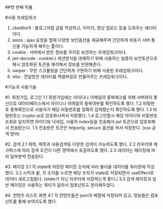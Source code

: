 ##첫 번째 작품

#사용 프레임워크
1. ckeditor5 : 블로그처럼 글을 작성하고, 이미지, 영상 업로드 등을 도와주는 에디터이다.
2. axios : ajax 요청을 할때 다양한 보안옵션을 재공해주며 간단하게 비동기 서버 통신을 가능하게 해주는 툴이다.
3. cookie : 서버에서 받은 정보를 쿠키로 보관하는 프레임워크이다.
4. jwt-decode : cookie나 세션방식을 대체하기 위해 사용하는 일종의 보안토큰으로 해시 암호화된 토큰을 해석해서 정보를 반환해준다.
5. swiper : 무한 스크롤링을 간단하게 구현하기 위해 사용된 프레임워크이다.
6. xlsx : 전달받은 데이터를 엑셀파일로 만들어주는 프레임워크이다.


#기능과 사용기술

#1. 회원가입, 로그인
1.1 회원가입에는 아이디나 이메일의 중복체크를 위해 서버와의 통신으로 데이터베이스에서 아이디나 이메일의 중복여부를 확인하도록 했다.
1.2 비밀번호 중복확인으로 사용자가 해당 비밀번호를 정확히 입력했는지 확인하도록 했다.
1.3 비밀번호는 crypto-js로 암호화시켜서 저장했다.
1.4 로그인할시 해당 아이디와 비밀번호 조회로 일치하면 아이디와 닉네임, 사용자 index등을 전송해서 jwt 토큰으로 암호화해서 전송받는다.
1.5 전송받은 토큰은 httponly, secure 옵션을 켜서 저장한다. (xss 공격 방어)

#2. 검색
2.1 제목, 제목과 내용검색등 다양한 검색이 가능하도록 했다.
2.2 라우터와 체크박스에 따라 검색 조건이 다른 영역에서 호출하도록 했다.
2.3 데이터는 페이징에 따라 일부분씩 전송된다.

#3. 페이징
3.1 각 state에 저장된 페이징 숫자에 따라 불러올 데이터를 쿼리문에 작성했다.
3.2 시작과 끝, 각 숫자를 누르면 해당 숫자가 state로 저장되면서 useEffect로 데이터 새로고침됨다. (state가 아닌 라우터에 저장하는게 좋다.)
3.3 검색 페이징과 일반 페이징은 사용하는 쿼리가 달라서 컴포넌트도 분리해두었다.

#4. 컨텐츠 리스트 화면
4.1 각 컨텐츠들은 json의 배열에 저장되어 있고, 정보들은 컴포넌트를 통해 보여지도록 했다.
